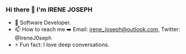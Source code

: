 ### Hi there 👋 I'm IRENE JOSEPH

- :briefcase: Software Developer.
- 📫 How to reach me :arrow_right: Email: irene_joseph@outlook.com, Twitter: @IreneJ0seph
- ⚡ Fun fact: I love deep conversations.

